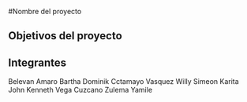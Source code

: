 #Nombre del proyecto
## Objetivos del proyecto

## Integrantes
Belevan Amaro     Bartha Dominik
Cctamayo Vasquez  Willy Simeon
Karita            John Kenneth
Vega Cuzcano      Zulema Yamile
